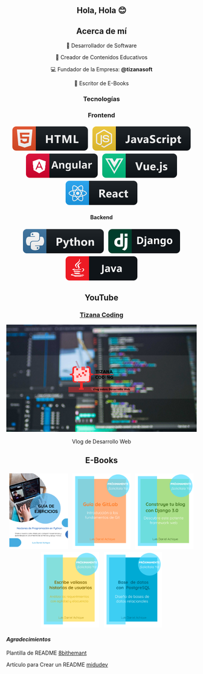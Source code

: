 <section align="center">
 
## Hola, Hola :blush:

## Acerca de mí

<div align="center">
 
 :iphone: Desarrollador de Software

 :sparkling_heart: Creador de Contenidos Educativos
 
 :computer: Fundador de la Empresa: **@tizanasoft**
 
 :bookmark_tabs: Escritor de E-Books
 
</div>

</section>

<section align="center">

### Tecnologías

<div align="center">

### Frontend

<p align="center">

 <img src="./imgs/html.svg" alt="HTML" style="vertical-align:top; margin:4px">

 <img src="./imgs/js.svg" alt="JavaScript" style="vertical-align:top; margin:4px">

 <img src="./imgs/angular.svg" alt="Angular" style="vertical-align:top; margin:4px">

 <img src="./imgs/vue.svg" alt="Vue" style="vertical-align:top; margin:4px">

 <img src="./imgs/react.svg" alt="Twitter" style="vertical-align:top; margin:4px">
  
</p>
</div>

</section>

<section align="center">
 
#### Backend

<p align="center">
 
  <img src="https://raw.githubusercontent.com/8bithemant/8bithemant/master/svg/dev/languages/python.svg" alt="Python" style="vertical-align:top; margin:4px">

 <img src="./imgs/django.svg" alt="Django" style="vertical-align:top; margin:4px">

 <img src="./imgs/java.svg" alt="Java" style="vertical-align:top; margin:4px">

</p>
 
</section>

<section align="center">

## YouTube

### [Tizana Coding](https://www.youtube.com/channel/UCukcjedjyv1hgQB8OMBEYeQ) 
 
 ![alt text](imgs/yt-coding.png)

 Vlog de Desarrollo Web 
</section>

<section align="center">
 
## E-Books

<p align="center">
<img src="./imgs/e-books/guia-ejercicios-python.png" alt="Guía de Ejercicios" style="vertical-align:top; margin:4px; height: 200px">

<img src="./imgs/e-books/guia-gitlab.png" alt="GitLab" style="vertical-align:top; margin:4px; height: 200px">

<img src="./imgs/e-books/blog-django.png" alt="PostgreSQL" style="vertical-align:top; margin:4px; height: 200px">

<img src="./imgs/e-books/historias-de-usuarios.png" alt="Historias de Usuario" style="vertical-align:top; margin:4px; height: 200px">


<img src="./imgs/e-books/postgressql.png" alt="PostgreSQL" style="vertical-align:top; margin:4px; height: 200px">

</p>
 
</section>




#### ***Agradecimientos***

Plantilla de README [8bithemant](https://github.com/8bithemant)

Artículo para Crear un README
[midudev](https://midu.dev/como-crear-tu-perfil-de-github-con-readme/)

